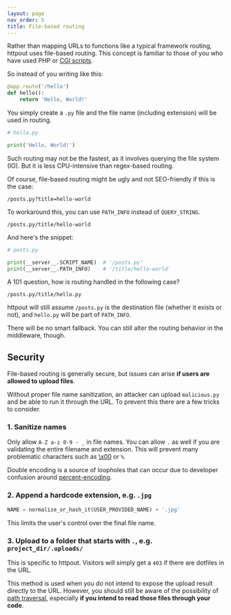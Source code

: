 ```yaml
---
layout: page
nav_order: 5
title: File-based routing
---
```


Rather than mapping URLs to functions like a typical framework routing,
httpout uses file-based routing.
This concept is familiar to those of you who have used PHP or [CGI scripts](https://en.wikipedia.org/wiki/Common_Gateway_Interface).

So instead of you writing like this:
```python
@app.route('/hello')
def hello():
    return 'Hello, World!'
```

You simply create a `.py` file and the file name (including extension) will be used in routing.
```python
# hello.py

print('Hello, World!')
```

Such routing may not be the fastest, as it involves querying the file system (IO).
But it is less CPU-intensive than regex-based routing.

Of course, file-based routing might be ugly and not SEO-friendly if this is the case:
```
/posts.py?title=hello-world
```

To workaround this, you can use `PATH_INFO` instead of `QUERY_STRING`.
```
/posts.py/title/hello-world
```

And here's the snippet:
```python
# posts.py

print(__server__.SCRIPT_NAME)  # '/posts.py'
print(__server__.PATH_INFO)    # '/title/hello-world'
```

A 101 question, how is routing handled in the following case?
```
/posts.py/title/hello.py
```

httpout will still assume `/posts.py` is the destination file (whether it exists or not),
and `hello.py` will be part of `PATH_INFO`.

There will be no smart fallback. You can still alter the routing behavior in the middleware, though.

## Security
File-based routing is generally secure, but issues can arise **if users are allowed to upload files**.

Without proper file name sanitization, an attacker can upload `malicious.py` and be able to run it through the URL.
To prevent this there are a few tricks to consider.
### 1. Sanitize names
Only allow `A-Z a-z 0-9 - _` in file names. You can allow `.` as well if you are validating the entire filename and extension. This will prevent many problematic characters such as [\\x00](https://en.wikipedia.org/wiki/Null-terminated_string) or `%`.

Double encoding is a source of loopholes that can occur due to developer confusion around [percent-encoding](https://en.wikipedia.org/wiki/Percent-encoding).

### 2. Append a hardcode extension, e.g. `.jpg`
```python
NAME = normalize_or_hash_it(USER_PROVIDED_NAME) + '.jpg'
```

This limits the user's control over the final file name.

### 3. Upload to a folder that starts with `.`, e.g. `project_dir/.uploads/`
This is specific to httpout. Visitors will simply get a `403` if there are dotfiles in the URL.

This method is used when you do not intend to expose the upload result directly to the URL.
However, you should still be aware of the possibility of [path traversal](https://en.wikipedia.org/wiki/Directory_traversal_attack),
especially **if you intend to read those files through your code**.

